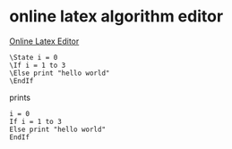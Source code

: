 # online latex algorithm editor

[Online Latex Editor](https://ericung.com/Programs/OnlineLatexAlgorithmEditor)

```
\State i = 0
\If i = 1 to 3
\Else print "hello world"
\EndIf
```

prints

```
i = 0
If i = 1 to 3
Else print "hello world"
EndIf
```
